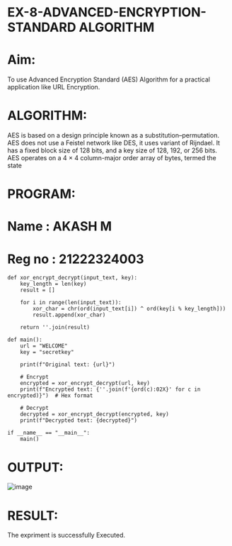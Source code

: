 # EX-8-ADVANCED-ENCRYPTION-STANDARD ALGORITHM
# Aim:
To use Advanced Encryption Standard (AES) Algorithm for a practical application like URL Encryption.

# ALGORITHM:
AES is based on a design principle known as a substitution–permutation.
AES does not use a Feistel network like DES, it uses variant of Rijndael.
It has a fixed block size of 128 bits, and a key size of 128, 192, or 256 bits.
AES operates on a 4 × 4 column-major order array of bytes, termed the state
# PROGRAM:
# Name : AKASH M
# Reg no : 21222324003
```
def xor_encrypt_decrypt(input_text, key):
    key_length = len(key)
    result = []

    for i in range(len(input_text)):
        xor_char = chr(ord(input_text[i]) ^ ord(key[i % key_length]))
        result.append(xor_char)

    return ''.join(result)

def main():
    url = "WELCOME"
    key = "secretkey"

    print(f"Original text: {url}")

    # Encrypt
    encrypted = xor_encrypt_decrypt(url, key)
    print(f"Encrypted text: {''.join(f'{ord(c):02X}' for c in encrypted)}")  # Hex format

    # Decrypt
    decrypted = xor_encrypt_decrypt(encrypted, key)
    print(f"Decrypted text: {decrypted}")

if __name__ == "__main__":
    main()
```

# OUTPUT:

![image](https://github.com/user-attachments/assets/62e2eb89-3727-4dd8-88fd-9e109fe94f96)



# RESULT:

The expriment is successfully Executed.


